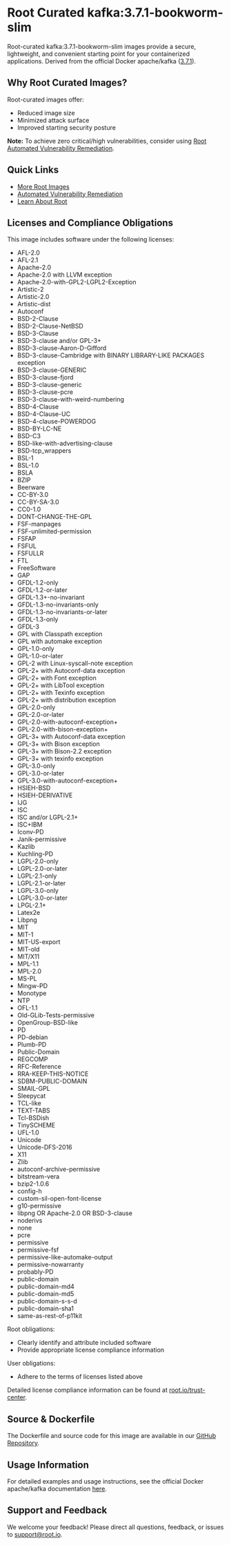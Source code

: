 # Root Curated kafka:3.7.1-bookworm-slim

Root-curated kafka:3.7.1-bookworm-slim images provide a secure, lightweight, and convenient starting point for your containerized applications. Derived from the official Docker apache/kafka ([3.7.1](https://hub.docker.com/layers/apache/kafka/3.7.1/images/sha256-3940ef8e220ead51db7057e9ee0554bfe7c7faac725bb49ac5fcf3b8d0db33b9?context=explore)).

## Why Root Curated Images?
Root-curated images offer:
- Reduced image size
- Minimized attack surface
- Improved starting security posture

**Note:** To achieve zero critical/high vulnerabilities, consider using [Root Automated Vulnerability Remediation](https://app.root.io).

## Quick Links
- [More Root Images](https://images.root.io)
- [Automated Vulnerability Remediation](https://app.root.io)
- [Learn About Root](https://www.root.io)

## Licenses and Compliance Obligations
This image includes software under the following licenses:
- AFL-2.0
- AFL-2.1
- Apache-2.0
- Apache-2.0 with LLVM exception
- Apache-2.0-with-GPL2-LGPL2-Exception
- Artistic-2
- Artistic-2.0
- Artistic-dist
- Autoconf
- BSD-2-Clause
- BSD-2-Clause-NetBSD
- BSD-3-Clause
- BSD-3-clause and/or GPL-3+
- BSD-3-clause-Aaron-D-Gifford
- BSD-3-clause-Cambridge with BINARY LIBRARY-LIKE PACKAGES exception
- BSD-3-clause-GENERIC
- BSD-3-clause-fjord
- BSD-3-clause-generic
- BSD-3-clause-pcre
- BSD-3-clause-with-weird-numbering
- BSD-4-Clause
- BSD-4-Clause-UC
- BSD-4-clause-POWERDOG
- BSD-BY-LC-NE
- BSD-C3
- BSD-like-with-advertising-clause
- BSD-tcp_wrappers
- BSL-1
- BSL-1.0
- BSLA
- BZIP
- Beerware
- CC-BY-3.0
- CC-BY-SA-3.0
- CC0-1.0
- DONT-CHANGE-THE-GPL
- FSF-manpages
- FSF-unlimited-permission
- FSFAP
- FSFUL
- FSFULLR
- FTL
- FreeSoftware
- GAP
- GFDL-1.2-only
- GFDL-1.2-or-later
- GFDL-1.3+-no-invariant
- GFDL-1.3-no-invariants-only
- GFDL-1.3-no-invariants-or-later
- GFDL-1.3-only
- GFDL-3
- GPL with Classpath exception
- GPL with automake exception
- GPL-1.0-only
- GPL-1.0-or-later
- GPL-2 with Linux-syscall-note exception
- GPL-2+ with Autoconf-data exception
- GPL-2+ with Font exception
- GPL-2+ with LibTool exception
- GPL-2+ with Texinfo exception
- GPL-2+ with distribution exception
- GPL-2.0-only
- GPL-2.0-or-later
- GPL-2.0-with-autoconf-exception+
- GPL-2.0-with-bison-exception+
- GPL-3+ with Autoconf-data exception
- GPL-3+ with Bison exception
- GPL-3+ with Bison-2.2 exception
- GPL-3+ with texinfo exception
- GPL-3.0-only
- GPL-3.0-or-later
- GPL-3.0-with-autoconf-exception+
- HSIEH-BSD
- HSIEH-DERIVATIVE
- IJG
- ISC
- ISC and/or LGPL-2.1+
- ISC+IBM
- Iconv-PD
- Janik-permissive
- Kazlib
- Kuchling-PD
- LGPL-2.0-only
- LGPL-2.0-or-later
- LGPL-2.1-only
- LGPL-2.1-or-later
- LGPL-3.0-only
- LGPL-3.0-or-later
- LPGL-2.1+
- Latex2e
- Libpng
- MIT
- MIT-1
- MIT-US-export
- MIT-old
- MIT/X11
- MPL-1.1
- MPL-2.0
- MS-PL
- Mingw-PD
- Monotype
- NTP
- OFL-1.1
- Old-GLib-Tests-permissive
- OpenGroup-BSD-like
- PD
- PD-debian
- Plumb-PD
- Public-Domain
- REGCOMP
- RFC-Reference
- RRA-KEEP-THIS-NOTICE
- SDBM-PUBLIC-DOMAIN
- SMAIL-GPL
- Sleepycat
- TCL-like
- TEXT-TABS
- Tcl-BSDish
- TinySCHEME
- UFL-1.0
- Unicode
- Unicode-DFS-2016
- X11
- Zlib
- autoconf-archive-permissive
- bitstream-vera
- bzip2-1.0.6
- config-h
- custom-sil-open-font-license
- g10-permissive
- libpng OR Apache-2.0 OR BSD-3-clause
- noderivs
- none
- pcre
- permissive
- permissive-fsf
- permissive-like-automake-output
- permissive-nowarranty
- probably-PD
- public-domain
- public-domain-md4
- public-domain-md5
- public-domain-s-s-d
- public-domain-sha1
- same-as-rest-of-p11kit


Root obligations:
- Clearly identify and attribute included software
- Provide appropriate license compliance information

User obligations:
- Adhere to the terms of licenses listed above

Detailed license compliance information can be found at [root.io/trust-center](https://root.io/trust-center).

## Source & Dockerfile
The Dockerfile and source code for this image are available in our [GitHub Repository](https://github.com/rootio-avr/public-image-catalog/tree/feature/license/debian/kafka/3.7.1-bookworm-slim/).

## Usage Information
For detailed examples and usage instructions, see the official Docker apache/kafka documentation [here](https://hub.docker.com/r/apache/kafka).

## Support and Feedback
We welcome your feedback! Please direct all questions, feedback, or issues to [support@root.io](mailto:support@root.io).